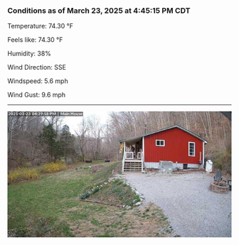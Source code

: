### Conditions as of March 23, 2025 at 4:45:15 PM CDT 

Temperature: 74.30 &deg;F

Feels like: 74.30 &deg;F

Humidity: 38%

Wind Direction: SSE

Windspeed: 5.6 mph

Wind Gust: 9.6 mph

---

<img src="./images/latest.jpeg"/>


